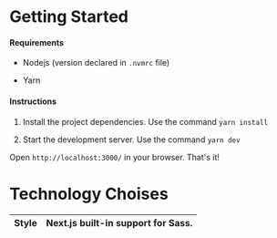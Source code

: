
# Getting Started

#### Requirements

* Nodejs (version declared in `.nvmrc` file)

* Yarn

#### Instructions

1. Install the project dependencies. Use the command `yarn install`

2. Start the development server. Use the command `yarn dev`

Open `http://localhost:3000/` in your browser. That's it!

# Technology Choises

| Style | Next.js built-in support for Sass. |
| - | - |


